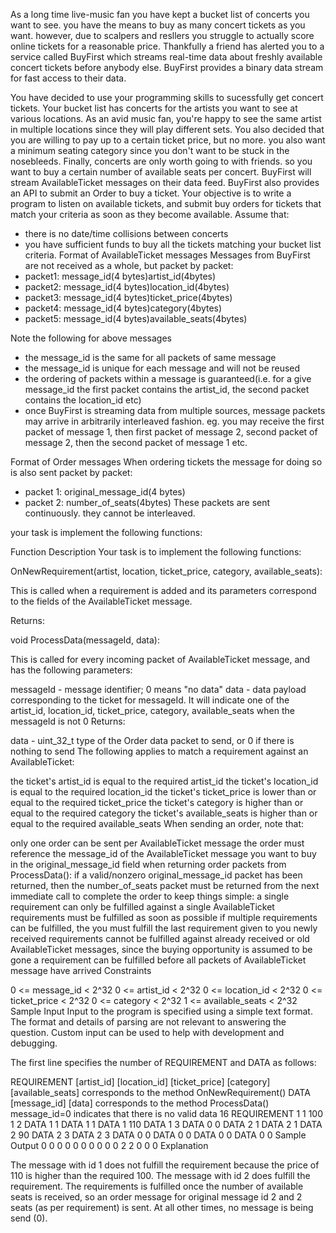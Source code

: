 As a long time live-music fan you have kept a bucket list of concerts you want to see. you have the means to buy as many concert tickets as you want. however, due to scalpers and resllers you struggle to actually score online tickets for a reasonable price. Thankfully a friend has alerted you to a service called BuyFirst which streams real-time data about freshly available concert tickets before anybody else. BuyFirst provides a binary data stream for fast access to their data.

You have decided to use your programming skills to sucessfully get concert tickets. Your bucket list has concerts for the artists you want to see at various locations. As an avid music fan, you're happy to see the same artist in multiple locations since they will play different sets. You also decided that you are willing to pay up to a certain ticket price, but no more. you also want a minimum seating category since you don't want to be stuck in the nosebleeds. Finally, concerts are only worth going to with friends. so you want to buy a certain number of available seats per concert. 
BuyFirst will stream AvailableTicket messages on their data feed. BuyFirst also provides an API to submit an Order to buy a ticket. Your objective is to write a program to listen on available tickets, and submit buy orders for tickets that match your criteria as soon as they become available.
Assume that:
   - there is no date/time collisions between concerts
   - you have sufficient funds to buy all the tickets matching your bucket list criteria.
Format of AvailableTicket messages
Messages from BuyFirst are not received as a whole, but packet by packet:
- packet1: message_id(4 bytes)artist_id(4bytes)
- packet2: message_id(4 bytes)location_id(4bytes)
- packet3: message_id(4 bytes)ticket_price(4bytes)
- packet4: message_id(4 bytes)category(4bytes)
- packet5: message_id(4 bytes)available_seats(4bytes)

Note the following for above messages
- the message_id is the same for all packets of same message
- the message_id is unique for each message and will not be reused
- the ordering of packets within a message is guaranteed(i.e. for a give message_id the first packet contains the artist_id, the second packet contains the location_id etc)
- once BuyFirst is streaming data from multiple sources, message packets may arrive in arbitrarily interleaved fashion. eg. you may receive the first packet of message 1, then first packet of message 2, second packet of message 2, then the second packet of message 1 etc.

Format of Order messages
When ordering tickets the message for doing so is also sent packet by packet:
- packet 1: original_message_id(4 bytes)
- packet 2: number_of_seats(4bytes)
These packets are sent continuously. they cannot be interleaved.


your task is implement the following functions:

Function Description
Your task is to implement the following functions:

OnNewRequirement(artist, location, ticket_price, category, available_seats):

This is called when a requirement is added and its parameters correspond to the fields of the AvailableTicket message.

Returns:

void
ProcessData(messageId, data):

This is called for every incoming packet of AvailableTicket message, and has the following parameters:

messageId - message identifier; 0 means "no data"
data - data payload corresponding to the ticket for messageId. It will indicate one of the artist_id, location_id, ticket_price, category, available_seats when the messageId is not 0
Returns:

data - uint_32_t type of the Order data packet to send, or 0 if there is nothing to send
The following applies to match a requirement against an AvailableTicket:

the ticket's artist_id is equal to the required artist_id
the ticket's location_id is equal to the required location_id
the ticket's ticket_price is lower than or equal to the required ticket_price
the ticket's category is higher than or equal to the required category
the ticket's available_seats is higher than or equal to the required available_seats
When sending an order, note that:

only one order can be sent per AvailableTicket message
the order must reference the message_id of the AvailableTicket message you want to buy in the original_message_id field
when returning order packets from ProcessData(): if a valid/nonzero original_message_id packet has been returned, then the number_of_seats packet must be returned from the next immediate call to complete the order
to keep things simple: a single requirement can only be fulfilled against a single AvailableTicket
requirements must be fulfilled as soon as possible
if multiple requirements can be fulfilled, the you must fulfill the last requirement given to you
newly received requirements cannot be fulfilled against already received or old AvailableTicket messages, since the buying opportunity is assumed to be gone
a requirement can be fulfilled before all packets of AvailableTicket message have arrived
Constraints

0 <= message_id < 2^32
0 <= artist_id < 2^32
0 <= location_id < 2^32
0 <= ticket_price < 2^32
0 <= category < 2^32
1 <= available_seats < 2^32
Sample Input
Input to the program is specified using a simple text format. The format and details of parsing are not relevant to answering the question. Custom input can be used to help with development and debugging.

The first line specifies the number of REQUIREMENT and DATA as follows:

REQUIREMENT [artist_id] [location_id] [ticket_price] [category] [available_seats]
corresponds to the method OnNewRequirement()
DATA [message_id] [data]
corresponds to the method ProcessData()
message_id=0 indicates that there is no valid data
16
REQUIREMENT 1 1 100 1 2
DATA 1 1
DATA 1 1
DATA 1 110
DATA 1 3
DATA 0 0
DATA 2 1
DATA 2 1
DATA 2 90
DATA 2 3
DATA 2 3
DATA 0 0
DATA 0 0
DATA 0 0
DATA 0 0
Sample Output
0
0
0
0
0
0
0
0
0
0
2
2
0
0
0
Explanation

The message with id 1 does not fulfill the requirement because the price of 110 is higher than the required 100. The message with id 2 does fulfill the requirement. The requirements is fulfilled once the number of available seats is received, so an order message for original message id 2 and 2 seats (as per requirement) is sent. At all other times, no message is being send (0).
